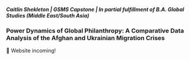 ##### ***Caitlin Shekleton | GSMS Capstone | In partial fulfillment of B.A. Global Studies (Middle East/South Asia)***

### Power Dynamics of Global Philanthropy: A Comparative Data Analysis of the Afghan and Ukrainian Migration Crises

:rocket: Website incoming!
